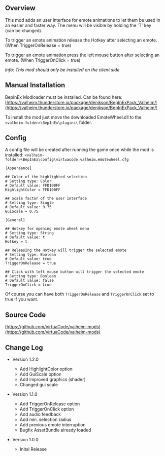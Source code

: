 ## Overview

This mod adds an user interface for emote animations to let them be used in an easier and faster way. The menu will be visible by holding the 'T' key (can be changed).

To trigger an emote animation release the Hotkey after selecting an emote. (When TriggerOnRelease = true)

To trigger an emote animation press the left mouse button after selecting an emote. (When TriggerOnClick = true)

*Info: This mod should only be installed on the client side.*


## Manual Installation

BepInEx Modloader must be installed. Can be found here:
[https://valheim.thunderstore.io/package/denikson/BepInExPack_Valheim/](https://valheim.thunderstore.io/package/denikson/BepInExPack_Valheim/)

To install the mod just move the downloaded EmoteWheel.dll to the `<valheim-folder>\BepInEx\plugins\` folder.


## Config

A config file will be created after running the game once while the mod is installed:
`<valheim-folder>\BepInEx\config\virtuacode.valheim.emotewheel.cfg`

    [Appereance]

    ## Color of the highlighted selection
    # Setting type: Color
    # Default value: FFD100FF
    HighlightColor = FFD100FF

    ## Scale factor of the user interface
    # Setting type: Single
    # Default value: 0.75
    GuiScale = 0.75

    [General]

    ## Hotkey for opening emote wheel menu
    # Setting type: String
    # Default value: t
    Hotkey = t

    ## Releasing the Hotkey will trigger the selected emote
    # Setting type: Boolean
    # Default value: true
    TriggerOnRelease = true

    ## Click with left mouse button will trigger the selected emote
    # Setting type: Boolean
    # Default value: false
    TriggerOnClick = true

Of course you can have both `TriggerOnRelease` and `TriggerOnClick` set to true if you want.


## Source Code

[https://github.com/virtuaCode/valheim-mods](https://github.com/virtuaCode/valheim-mods)


## Change Log

- Version 1.2.0

    - Add HighlightColor option
    - Add GuiScale option
    - Add improved graphics (shader)
    - Changed gui scale

- Version 1.1.0

    - Add TriggerOnRelease option
    - Add TriggerOnClick option
    - Add audio feedback
    - Add min. selection radius
    - Add previous emote interruption
    - Bugfix AssetBundle already loaded

- Version 1.0.0

    - Inital Release 